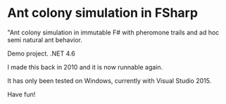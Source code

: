 # Ant colony simulation in FSharp

"Ant colony simulation in immutable F# with pheromone trails and ad hoc semi natural ant behavior.

Demo project. 
.NET 4.6

I made this back in 2010 and it is now runnable again.

It has only been tested on Windows, currently with Visual Studio 2015.

Have fun!




